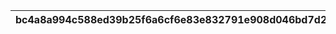|bc4a8a994c588ed39b25f6a6cf6e83e832791e908d046bd7d2e0eb763cf5d823|30f471ea01679a98324239164d1deda8a23a3d0b94f19ccef83414519b2d71fb|4c6739f1c75af06f3a154eb83e187dff896f09ccaf2ece985e3f858725d3314a|d4a031616084d9368add4387ce734ef3b88d7730129839afdcedfb1aea7f0fcc|0bcb7adaf21ea41f6d1c620fbe8c41a2c0fabe055321acceecf9c96e91e1501c|2d83aae9c30cd9ad214ed51427383d01605b75cd9562d2e7461048b92217972f|969d149c6af89ea5e00bb50c1dec0cea1313797a315a66725cc7a7a45d8dead1|28d9aaeaaaeac5c960323fbc0472f167ebc9745ccf1fba6627c85a324950083c|dad6f39114c1dbf1d7c40b435b8a69a94a6bab5430a626f646ae6922038df3fc|7017df4a966b55f74744a9769aec541b2e047d90a2cf717982fb2c83146bc099|ce582f2cedf5674ca468b4d33f761e6ab246e80cc29470cb650f3d5fec99c333|
| --- | --- | --- | --- | --- | --- | --- | --- | --- | --- | --- |